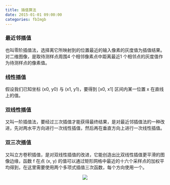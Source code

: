 ```yaml
---
title: 插值算法
date: 2015-01-01 09:00:00
categories: fbImgb
---
```


<script type="text/javascript" src="http://cdn.mathjax.org/mathjax/latest/MathJax.js?config=default"></script>

<!--<img src="http://latex.codecogs.com/gif.latex? a^{i}"/>
<center><img src="{{ site.baseurl }}/images/pdBase/svm_smo1.png"></center>-->

### 最近邻插值

   也叫零阶插值法，选择离它所映射到的位置最近的输入像素的灰度值为插值结果。对二维图像，是取待测样点周围4 个相邻像素点中距离最近1 个相邻点的灰度值作为待测样点的像素值。

### 线性插值

   假设我们已知坐标 (x0, y0) 与 (x1, y1)，要得到 [x0, x1] 区间内某一位置 x 在直线上的值。

### 双线性插值

   又叫一阶插值法，要经过三次插值才能获得最终结果，是对最近邻插值法的一种改进，先对两水平方向进行一次线性插值，然后再在垂直方向上进行一次线性插值。

### 双三次插值

   又叫立方卷积插值，是对双线性插值的改进，它能创造出比双线性插值更平滑的图像边缘，函数 f 在点 (x, y) 的值可以通过矩形网格中最近的十六个采样点的加权平均得到，在这里需要使用两个多项式插值三次函数，每个方向使用一个。

<center><img src="{{ site.baseurl }}/images/pdBase/imgb_inter1.png"></center>
